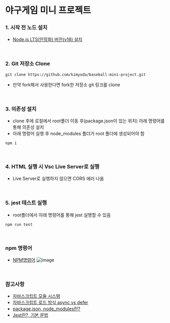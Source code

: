 # 야구게임 미니 프로젝트

### 1. 시작 전 노드 설치
- [Node.js LTS(안정화) 버전(v18) 설치](https://nodejs.org/ko/download)

<br />

### 2. Git 저장소 Clone
```
git clone https://github.com/kimyoda/baseball-mini-project.git
```
- 만약 fork해서 사용한다면 fork한 저장소 git 링크를 clone

<br />

### 3. 의존성 설치
- clone 후에 로컬에서 root폴더 이동 후(package.json이 있는 위치) 아래 명령어를 통해 의존성 설치
- 아래 명령어 실행 후 node_modules 폴더가 root 폴더에 생성되어야 함
```
npm i
```

<br />

### 4. HTML 실행 시 Vsc Live Server로 실행
- Live Server로 실행하지 않으면 CORS 에러 나옴 

<br />

### 5. jest 테스트 실행
- root폴더에서 아래 명령어를 통해 jest 실행할 수 있음
```
npm run test
```

<br />

### npm 명령어
- [NPM명령어](https://bogyum-uncle.tistory.com/107)
![image](https://github.com/kimyoda/baseball-mini-project/assets/141495978/d905a6f1-aebf-4714-af08-a761e593ea53)

<br />

### 참고사항
- [자바스크립트 모듈 시스템](https://ko.javascript.info/modules-intro)
- [자바스크립트 로드 방식 async vs defer](https://wormwlrm.github.io/2021/03/01/Async-Defer-Attributes-of-Script-Tag.html)
- [package.json, node_modules란?](https://velog.io/@dongjun187/package.json-nodemodules-package-lock.json-%EB%8A%94-%EB%AD%98%EA%B9%8C)
- [Jest란?, 기본 문법](https://inpa.tistory.com/entry/JEST-%F0%9F%93%9A-jest-%EB%AC%B8%EB%B2%95-%EC%A0%95%EB%A6%AC)